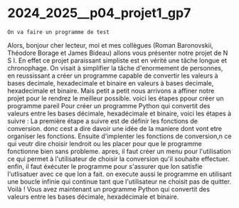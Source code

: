 # 2024_2025__p04_projet1_gp7

    On va faire un programme de test
 Alors, bonjour cher lecteur, moi et mes  collègues (Roman Baronovskii, Théodore Borage et James Bideau) allons vous présenter notre projet de N S I.
    En effet ce projet paraissant simpliste est en vérité une tâche longue et chronophage. On visait à simplifier la tâche d'enormement de personnes, en reussissant a créer un programme capable de convertir les valeurs à bases decimale, hexadecimale et binaire en valeurs à bases decimale, hexadecimale et binaire. Mais petit a petit nous arrivons a affiner notre projet pour le rendrez le meilleur possible. 
    voici les étapes ppour créer un programme pareil 
    Pour créer un programme Python qui convertit des valeurs entre les bases décimale, hexadécimale et binaire, voici les étapes à suivre :
    La première étape a suivre est de définir les fonctions de conversion. donc cest a dire davoir une idée de la maniere dont vont etre organiser les fonctions.
    Ensuite d'implenter les fonctions de conversion,n ce qui veutr dire choisir lendroit ou les placer pour que le programme fonctionne bien sans probleme.
    apres, il faut créer un menu pour l'utilisation ce qui permet à l'utilisateur de choisir la conversion qu'il souhaite effectuer.
    enfin, il faut éxécuter le programme pour s'assurer que lon satisfie l'utlisatuer avec ce que lon a fait.
    on execute aussi le programme en utilisant une boucle infinie qui continue tant que l'utilisateur ne choisit pas de quitter.
    Voilà ! Vous avez maintenant un programme Python qui convertit des valeurs entre les bases décimale, hexadécimale et binaire.